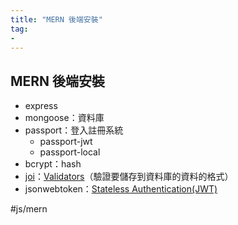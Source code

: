 ```yaml
---
title: "MERN 後端安裝"
tag: 
- 
---
```

## MERN 後端安裝
- express
- mongoose：資料庫
- passport：登入註冊系統
	- passport-jwt
	- passport-local
- bcrypt：hash
- [joi](joi.md)：[Validators](後端/Database/noSQL/Mongoose/Schema%20Type/Validators.md)（驗證要儲存到資料庫的資料的格式）
- jsonwebtoken：[Stateless Authentication(JWT)](後端/MongoDB%20Atlas,%20Passport.js,%20OAuth/Stateless%20Authentication(JWT).md)

#js/mern